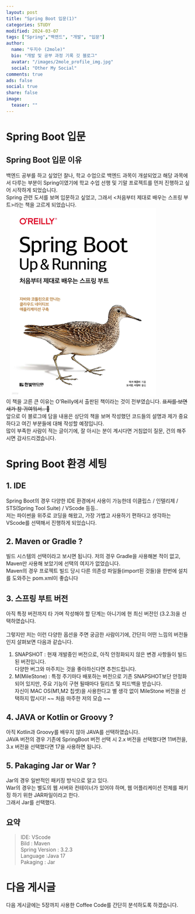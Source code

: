 ```yaml
---
layout: post
title: "Spring Boot 입문(1)"
categories: STUDY
modified: 2024-03-07
tags: ["Spring","백엔드", "개발", "입문"]
author:
  name: "두지수 (2mole)"
  bio: "개발 및 공부 과정 기록 깃 블로그"
  avatar: "/images/2mole_profile_img.jpg"
  social: "Other My Social"
comments: true
ads: false
social: true
share: false
image:
  teaser: ""
---
```


# Spring Boot 입문

## Spring Boot 입문 이유
백엔드 공부를 하고 싶었던 찰나, 학교 수업으로 백엔드 과목이 개설되었고 해당 과목에서 다루는 부분이 Spring이였기에 학교 수업 선행 및 기말 프로젝트를 먼저 진행하고 싶어 시작하게 되었습니다.<br>
Spring 관련 도서를 보며 입문하고 싶었고, 그래서 <처음부터 제대로 배우는 스프링 부트>라는 책을 고르게 되었습니다.<br>
<img src="/images/SpringBoot_1/SpringBoot_book.png" style= "width:400px; margin-left:10px"/><br>
이 책을 고른 큰 이유는 O'Reilly에서 출판된 책이라는 것이 전부였습니다. ~~표지를 보면 새가 참 귀여워서.. 🐤~~<br>
앞으로 이 블로그에 담을 내용은 상단의 책을 보며 작성했던 코드들의 설명과 제가 중요하다고 여긴 부분들에 대해 작성할 예정입니다.<br>
많이 부족한 사람이 적는 글이기에, 잘 아시는 분이 계시다면 거침없이 질문, 건의 해주시면 감사드리겠습니다.<br>

# Spring Boot 환경 세팅
## 1. IDE
Spring Boot의 경우 다양한 IDE 환경에서 사용이 가능한데 이클립스 / 인텔리제 / STS(Spring Tool Suite) / VScode 등등..<br>
저는 파이썬을 위주로 코딩을 해왔고, 가장 가볍고 사용하기 편하다고 생각하는 VScode를 선택해서 진행하게 되었습니다.<br>

## 2. Maven or Gradle ?
빌드 시스템의 선택이라고 보시면 됩니다. 저의 경우 Gradle을 사용해본 적이 없고, Maven만 사용해 보았기에 선택의 여지가 없었습니다. <br>
Maven의 경우 프로젝트 빌드 당시 다른 의존성 파일들(import된 것들)을 한번에 설치를 도와주는 pom.xml이 좋습니다 <br>

## 3. 스프링 부트 버전
아직 특정 버전까지 타 가며 작성해야 할 단계는 아니기에 현 최신 버전인 (3.2.3)을 선택하였습니다.<br>
<img scr="/images/SpringBoot_1/SpringBoot_version.png" style= "margin-left:10px"/><br>
그렇지만 저는 이런 다양한 옵션을 주면 궁금한 사람이기에, 간단히 어떤 느낌의 버전들인지 살펴보면 다음과 같습니다.<br>
1. SNAPSHOT
: 현재 개발중인 버전으로, 아직 안정화되지 않은 변경 사항들이 빌드된 버전입니다.<br>
다양한 버그와 마주치는 것을 좋아하신다면 추천드립니다.<br>
2. M(MileStone)
: 특정 주기마다 배포하는 버전으로 기존 SNAPSHOT보단 안정화 되어 있지만, 주요 기능이 구현 될때마다 릴리즈 및 피드백을 받습니다.<br>
자신이 MAC OS(M1,M2 칩셋)을 사용한다고 별 생각 없이 MileStone 버전을 선택하지 맙시다! ~~ 처음 마주한 저의 모습 ~~<br>

## 4. JAVA or Kotlin or Groovy ?
아직 Kotlin과 Groovy를 배우지 않아 JAVA를 선택하였습니다.<br>
JAVA 버전의 경우 기존에 SpringBoot 버전 선택 시 2.x 버전을 선택했다면 11버전을, 3.x 버전을 선택했다면 17을 사용하면 됩니다.<br>
## 5. Pakaging Jar or War ?
Jar의 경우 일반적인 패키징 방식으로 알고 있다.<br>
War의 경우는 별도의 웹 서버와 컨테이너가 있어야 하며, 웹 어플리케이션 전체를 패키징 하기 위한 JAR파일이라고 한다.<br>
그래서 Jar를 선택했다.<br>

## 요약
> IDE: VScode <br>
> Bild : Maven <br>
> Spring Version : 3.2.3 <br>
> Language :Java 17 <br>
> Pakaging : Jar <br>

# 다음 게시글
다음 게시글에는 5장까지 사용한 Coffee Code를 간단히 분석하도록 하겠습니다.